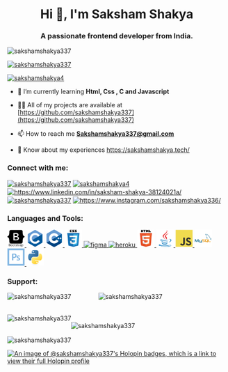 <h1 align="center">Hi 👋, I'm Saksham Shakya</h1>
<h3 align="center">A passionate frontend developer from India.</h3>

<p align="left"> <img src="https://komarev.com/ghpvc/?username=sakshamshakya337&label=Profile%20views&color=0e75b6&style=flat" alt="sakshamshakya337" /> </p>

<p align="left"> <a href="https://github.com/ryo-ma/github-profile-trophy"><img src="https://github-profile-trophy.vercel.app/?username=sakshamshakya337" alt="sakshamshakya337" /></a> </p>

<p align="left"> <a href="https://twitter.com/sakshamshakya4" target="blank"><img src="https://img.shields.io/twitter/follow/sakshamshakya4?logo=twitter&style=for-the-badge" alt="sakshamshakya4" /></a> </p>

- 🌱 I’m currently learning **Html, Css , C and Javascript**

- 👨‍💻 All of my projects are available at [https://github.com/sakshamshakya337](https://github.com/sakshamshakya337)

- 📫 How to reach me **Sakshamshakya337@gmail.com**

- 📄 Know about my experiences https://sakshamshakya.tech/

<h3 align="left">Connect with me:</h3>
<p align="left">
<a href="https://dev.to/sakshamshakya337" target="blank"><img align="center" src="https://raw.githubusercontent.com/rahuldkjain/github-profile-readme-generator/master/src/images/icons/Social/devto.svg" alt="sakshamshakya337" height="30" width="40" /></a>
<a href="https://twitter.com/sakshamshakya4" target="blank"><img align="center" src="https://raw.githubusercontent.com/rahuldkjain/github-profile-readme-generator/master/src/images/icons/Social/twitter.svg" alt="sakshamshakya4" height="30" width="40" /></a>
<a href="https://linkedin.com/in/https://www.linkedin.com/in/saksham-shakya-38124021a/" target="blank"><img align="center" src="https://raw.githubusercontent.com/rahuldkjain/github-profile-readme-generator/master/src/images/icons/Social/linked-in-alt.svg" alt="https://www.linkedin.com/in/saksham-shakya-38124021a/" height="30" width="40" /></a>
<a href="https://stackoverflow.com/users/sakshamshakya337" target="blank"><img align="center" src="https://raw.githubusercontent.com/rahuldkjain/github-profile-readme-generator/master/src/images/icons/Social/stack-overflow.svg" alt="sakshamshakya337" height="30" width="40" /></a>
<a href="https://instagram.com/https://www.instagram.com/sakshamshakya336/" target="blank"><img align="center" src="https://raw.githubusercontent.com/rahuldkjain/github-profile-readme-generator/master/src/images/icons/Social/instagram.svg" alt="https://www.instagram.com/sakshamshakya336/" height="30" width="40" /></a>
</p>

<h3 align="left">Languages and Tools:</h3>
<p align="left"> <a href="https://getbootstrap.com" target="_blank" rel="noreferrer"> <img src="https://raw.githubusercontent.com/devicons/devicon/master/icons/bootstrap/bootstrap-plain-wordmark.svg" alt="bootstrap" width="40" height="40"/> </a> <a href="https://www.cprogramming.com/" target="_blank" rel="noreferrer"> <img src="https://raw.githubusercontent.com/devicons/devicon/master/icons/c/c-original.svg" alt="c" width="40" height="40"/> </a> <a href="https://www.w3schools.com/cpp/" target="_blank" rel="noreferrer"> <img src="https://raw.githubusercontent.com/devicons/devicon/master/icons/cplusplus/cplusplus-original.svg" alt="cplusplus" width="40" height="40"/> </a> <a href="https://www.w3schools.com/css/" target="_blank" rel="noreferrer"> <img src="https://raw.githubusercontent.com/devicons/devicon/master/icons/css3/css3-original-wordmark.svg" alt="css3" width="40" height="40"/> </a> <a href="https://www.figma.com/" target="_blank" rel="noreferrer"> <img src="https://www.vectorlogo.zone/logos/figma/figma-icon.svg" alt="figma" width="40" height="40"/> </a> <a href="https://heroku.com" target="_blank" rel="noreferrer"> <img src="https://www.vectorlogo.zone/logos/heroku/heroku-icon.svg" alt="heroku" width="40" height="40"/> </a> <a href="https://www.w3.org/html/" target="_blank" rel="noreferrer"> <img src="https://raw.githubusercontent.com/devicons/devicon/master/icons/html5/html5-original-wordmark.svg" alt="html5" width="40" height="40"/> </a> <a href="https://www.java.com" target="_blank" rel="noreferrer"> <img src="https://raw.githubusercontent.com/devicons/devicon/master/icons/java/java-original.svg" alt="java" width="40" height="40"/> </a> <a href="https://developer.mozilla.org/en-US/docs/Web/JavaScript" target="_blank" rel="noreferrer"> <img src="https://raw.githubusercontent.com/devicons/devicon/master/icons/javascript/javascript-original.svg" alt="javascript" width="40" height="40"/> </a> <a href="https://www.mysql.com/" target="_blank" rel="noreferrer"> <img src="https://raw.githubusercontent.com/devicons/devicon/master/icons/mysql/mysql-original-wordmark.svg" alt="mysql" width="40" height="40"/> </a> <a href="https://www.photoshop.com/en" target="_blank" rel="noreferrer"> <img src="https://raw.githubusercontent.com/devicons/devicon/master/icons/photoshop/photoshop-line.svg" alt="photoshop" width="40" height="40"/> </a> <a href="https://www.python.org" target="_blank" rel="noreferrer"> <img src="https://raw.githubusercontent.com/devicons/devicon/master/icons/python/python-original.svg" alt="python" width="40" height="40"/> </a> </p>


<h3 align="left">Support:</h3>
<p><a href="https://www.buymeacoffee.com/sakshamshakya337"> <img align="left" src="https://cdn.buymeacoffee.com/buttons/v2/default-yellow.png" height="50" width="210" alt="sakshamshakya337" /></a><a href="https://ko-fi.com/sakshamshakya337"> <img align="left" src="https://cdn.ko-fi.com/cdn/kofi3.png?v=3" height="50" width="210" alt="sakshamshakya337" /></a></p><br><br>


<p><img align="left" src="https://github-readme-stats.vercel.app/api/top-langs?username=sakshamshakya337&show_icons=true&locale=en&layout=compact" alt="sakshamshakya337" /></p>

<p>&nbsp;<img align="center" src="https://github-readme-stats.vercel.app/api?username=sakshamshakya337&show_icons=true&locale=en" alt="sakshamshakya337" /></p>

<p><img align="center" src="https://github-readme-streak-stats.herokuapp.com/?user=sakshamshakya337&" alt="sakshamshakya337" /></p>

[![An image of @sakshamshakya337's Holopin badges, which is a link to view their full Holopin profile](https://holopin.me/sakshamshakya337)](https://holopin.io/@sakshamshakya337)


